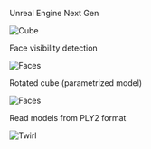 Unreal Engine Next Gen

![Cube](https://i.imgur.com/SM7Ofnk.png)

Face visibility detection

![Faces](https://i.imgur.com/OHw3Hxr.png)

Rotated cube (parametrized model)

![Faces](https://i.imgur.com/pUH6ykZ.png)

Read models from PLY2 format

![Twirl](https://i.imgur.com/OeBxCYm.png)
